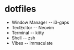 # dotfiles


* Window Manager -- i3-gaps
* TextEditor -- Neovim
* Terminal -- kitty
* Shell -- zsh
* Vibes -- immaculate

